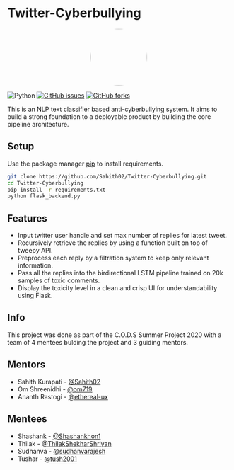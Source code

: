 # Twitter-Cyberbullying

<p align="center"><kbd><img src="https://github.com/Sahith02/Twitter-Cyberbullying/blob/master/static/CODS_logo.jpeg" width="128px" style="border-radius: 500px;"></kbd><p>


![Python](https://img.shields.io/badge/python-v3.6-blue.svg)
[![GitHub issues](https://img.shields.io/github/issues/Sahith02/Twitter-Cyberbullying)](https://github.com/Sahith02/Twitter-Cyberbullying/issues)
[![GitHub forks](https://img.shields.io/github/forks/Sahith02/Twitter-Cyberbullying)](https://github.com/Sahith02/Twitter-Cyberbullying/network)

This is an NLP text classifier based anti-cyberbullying system. It aims to build a strong foundation to a deployable product by building the core pipeline architecture. 

## Setup

Use the package manager [pip](https://pip.pypa.io/en/stable/) to install requirements.

```bash
git clone https://github.com/Sahith02/Twitter-Cyberbullying.git
cd Twitter-Cyberbullying
pip install -r requirements.txt
python flask_backend.py
```

## Features

- Input twitter user handle and set max number of replies for latest tweet.
- Recursively retrieve the replies by using a function built on top of tweepy API.
- Preprocess each reply by a filtration system to keep only relevant information.
- Pass all the replies into the birdirectional LSTM pipeline trained on 20k samples of toxic comments.
- Display the toxicity level in a clean and crisp UI for understandability using Flask.


## Info
This project was done as part of the C.O.D.S Summer Project 2020 with a team of 4 mentees bulding the project and 3 guiding mentors. 

## Mentors

- Sahith Kurapati - [@Sahith02]( https://github.com/Sahith02 )
- Om Shreenidhi - [@om719]( https://github.com/om719 )
- Ananth Rastogi - [@ethereal-ux]( https://github.com/ethereal-ux )

## Mentees

- Shashank - [@Shashankhon1]( https://github.com/Shashankhon1 )
- Thilak - [@ThilakShekharShriyan]( https://github.com/ThilakShekharShriyan )
- Sudhanva - [@sudhanvarajesh]( https://github.com/sudhanvarajesh )
- Tushar - [@tush2001]( https://github.com/tush2001 )

